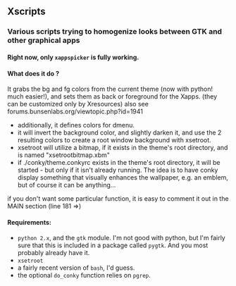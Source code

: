 ## Xscripts

### Various scripts trying to homogenize looks between GTK and other graphical apps

#### Right now, only `xappspicker` is fully working.

#### What does it do ?
It grabs the bg and fg colors from the current theme (now with python! much
easier!), and sets them as back or foreground for the Xapps. (they can be
customized only by Xresources)
also see forums.bunsenlabs.org/viewtopic.php?id=1941

 - additionally, it defines colors for dmenu.
 - it will invert the background color, and slightly darken it, and use the 2
   resulting colors to create a root window background with xsetroot.
 - xsetroot will utilize a bitmap, if it exists in the theme's root directory,
   and is named "xsetrootbitmap.xbm"
 - if ./conky/theme.conkyrc exists in the theme's root directory, it will be
   started - but only if it isn't already running. The idea is to have conky
   display something that visually enhances the wallpaper, e.g. an emblem, but 
   of course it can be anything...
   
if you don't want some particular function, it is easy to comment it out in the
MAIN section (line 181 =>)

#### Requirements:

 - `python 2.x`, and the `gtk` module. I'm not good with python, but I'm fairly 
sure that this is included in a package called `pygtk`. And you most probably
already have it.
 - `xsetroot`
 - a fairly recent version of `bash`, I'd guess.  
 - the optional `do_conky` function relies on `pgrep`.